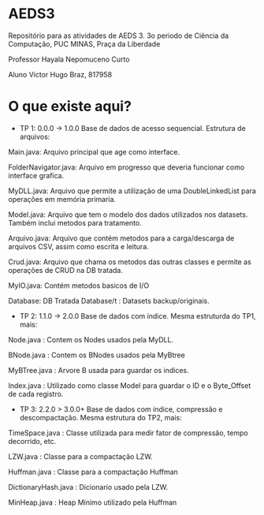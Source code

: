 # AEDS3

Repositório para as atividades de AEDS 3.
3o periodo de Ciência da Computação, PUC MINAS, Praça da Liberdade

Professor Hayala Nepomuceno Curto

Aluno Victor Hugo Braz, 817958

# O que existe aqui?

* TP 1: 0.0.0 -> 1.0.0
Base de dados de acesso sequencial.
Estrutura de arquivos:

Main.java: Arquivo principal que age como interface.

FolderNavigator.java: Arquivo em progresso que deveria funcionar como interface grafica.

MyDLL.java: Arquivo que permite a utilização de uma DoubleLinkedList para operações em memória primaria.

Model.java: Arquivo que tem o modelo dos dados utilizados nos datasets. Também inclui metodos para tratamento.

Arquivo.java: Arquivo que contém metodos para a carga/descarga de arquivos CSV, assim como escrita e leitura.

Crud.java: Arquivo que chama os metodos das outras classes e permite as operações de CRUD na DB tratada.

MyIO.java: Contém metodos basicos de I/O

Database: DB Tratada
Database/t : Datasets backup/originais.

* TP 2: 1.1.0 -> 2.0.0
Base de dados com índice.
Mesma estruturda do TP1, mais:

Node.java : Contem os Nodes usados pela MyDLL.

BNode.java : Contem os BNodes usados pela MyBtree

MyBTree.java : Arvore B usada para guardar os indices.

Index.java    : Utilizado como classe Model para guardar o ID e o Byte_Offset de cada registro.

* TP 3: 2.2.0 > 3.0.0+
Base de dados com índice, compressão e descompactação.
Mesma estrutura do TP2, mais:

TimeSpace.java : Classe utilizada para medir fator de compressão, tempo decorrido, etc.

LZW.java : Classe para a compactação LZW.

Huffman.java : Classe para a compactação Huffman

DictionaryHash.java : Dicionario usado pela LZW.

MinHeap.java : Heap Mínimo utilizado pela Huffman
